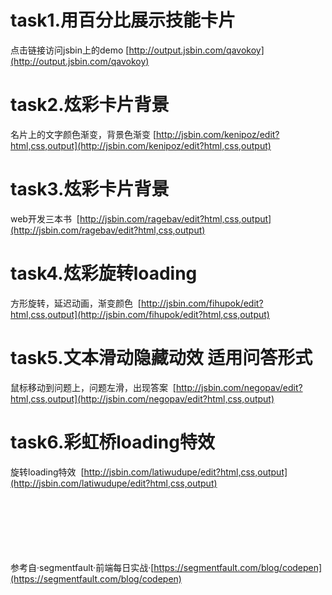 # task1.用百分比展示技能卡片
点击链接访问jsbin上的demo  [http://output.jsbin.com/qavokoy](http://output.jsbin.com/qavokoy)  

# task2.炫彩卡片背景
名片上的文字颜色渐变，背景色渐变  [http://jsbin.com/kenipoz/edit?html,css,output](http://jsbin.com/kenipoz/edit?html,css,output)  

# task3.炫彩卡片背景
web开发三本书  [http://jsbin.com/ragebav/edit?html,css,output](http://jsbin.com/ragebav/edit?html,css,output)  

# task4.炫彩旋转loading
方形旋转，延迟动画，渐变颜色  [http://jsbin.com/fihupok/edit?html,css,output](http://jsbin.com/fihupok/edit?html,css,output)

# task5.文本滑动隐藏动效 适用问答形式
鼠标移动到问题上，问题左滑，出现答案  [http://jsbin.com/negopav/edit?html,css,output](http://jsbin.com/negopav/edit?html,css,output) 

# task6.彩虹桥loading特效
旋转loading特效  [http://jsbin.com/latiwudupe/edit?html,css,output](http://jsbin.com/latiwudupe/edit?html,css,output) 

&emsp;  
&emsp;  
&emsp;    
&emsp;    
&emsp;    
&emsp;    
参考自·segmentfault·前端每日实战·[https://segmentfault.com/blog/codepen](https://segmentfault.com/blog/codepen)
